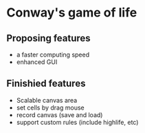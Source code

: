 # Conway's game of life

## Proposing features

- a faster computing speed
- enhanced GUI

## Finishied features

- Scalable canvas area
- set cells by drag mouse
- record canvas (save and load)
- support custom rules (include highlife, etc)

